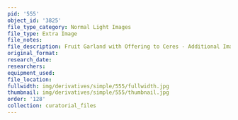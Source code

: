 ```yaml
---
pid: '555'
object_id: '3825'
file_type_category: Normal Light Images
file_type: Extra Image
file_notes:
file_description: Fruit Garland with Offering to Ceres - Additional Image
original_format:
research_date:
researchers:
equipment_used:
file_location:
fullwidth: img/derivatives/simple/555/fullwidth.jpg
thumbnail: img/derivatives/simple/555/thumbnail.jpg
order: '128'
collection: curatorial_files
---
```

